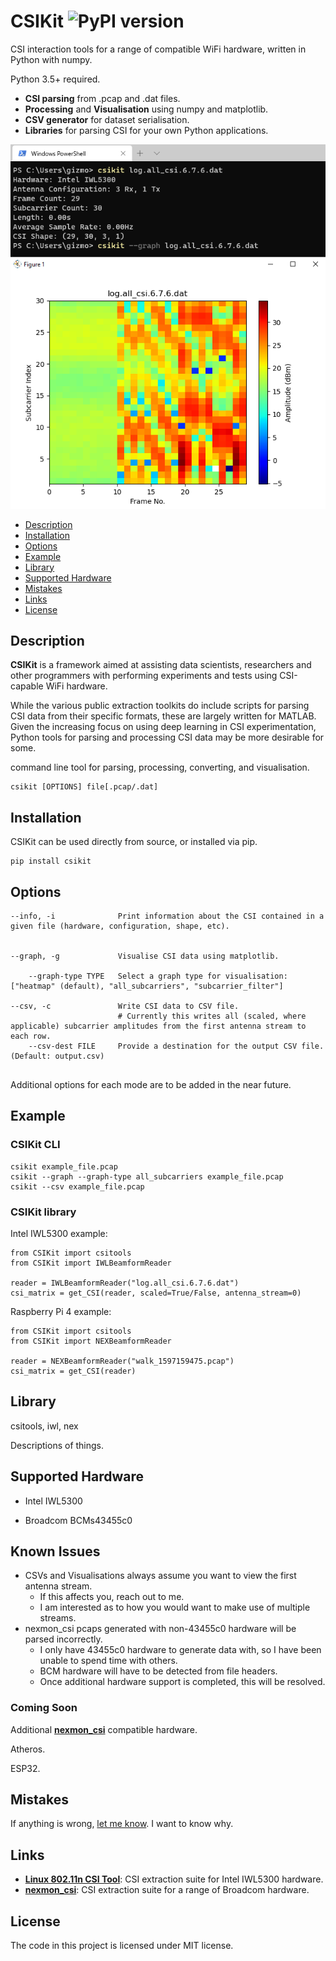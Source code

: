 # CSIKit ![PyPI version](https://badge.fury.io/py/placeholder.svg)

CSI interaction tools for a range of compatible WiFi hardware, written in Python with numpy. 

Python 3.5+ required.

- **CSI parsing** from .pcap and .dat files.
- **Processing** and **Visualisation** using numpy and matplotlib.
- **CSV generator** for dataset serialisation.
- **Libraries** for parsing CSI for your own Python applications.

<p align="center">
  <img src="./img/example.png" alt="CSIKit Command Line Example">
</p>

- [Description](#Description)
- [Installation](#Installation)
- [Options](#Options)
- [Example](#Example)
- [Library](#Library)
- [Supported Hardware](#Supported-Hardware)
- [Mistakes](#Mistakes)
- [Links](#Links)
- [License](#License)

## Description

**CSIKit** is a framework aimed at assisting data scientists, researchers and other programmers with performing experiments and tests using CSI-capable WiFi hardware. 

While the various public extraction toolkits do include scripts for parsing CSI data from their specific formats, these are largely written for MATLAB. Given the increasing focus on using deep learning in CSI experimentation, Python tools for parsing and processing CSI data may be more desirable for some.

command line tool for parsing, processing, converting, and visualisation. 

```
csikit [OPTIONS] file[.pcap/.dat]
```

## Installation

CSIKit can be used directly from source, or installed via pip.

```
pip install csikit
```

## Options

```
--info, -i              Print information about the CSI contained in a given file (hardware, configuration, shape, etc).


--graph, -g             Visualise CSI data using matplotlib.

    --graph-type TYPE   Select a graph type for visualisation: ["heatmap" (default), "all_subcarriers", "subcarrier_filter"]

--csv, -c               Write CSI data to CSV file.
                        # Currently this writes all (scaled, where applicable) subcarrier amplitudes from the first antenna stream to each row.
    --csv-dest FILE     Provide a destination for the output CSV file. (Default: output.csv)
                        
```

Additional options for each mode are to be added in the near future.

## Example

### CSIKit CLI

```
csikit example_file.pcap
csikit --graph --graph-type all_subcarriers example_file.pcap
csikit --csv example_file.pcap
```

### CSIKit library

Intel IWL5300 example:

```
from CSIKit import csitools
from CSIKit import IWLBeamformReader

reader = IWLBeamformReader("log.all_csi.6.7.6.dat")
csi_matrix = get_CSI(reader, scaled=True/False, antenna_stream=0)
```

Raspberry Pi 4 example:

```
from CSIKit import csitools
from CSIKit import NEXBeamformReader

reader = NEXBeamformReader("walk_1597159475.pcap")
csi_matrix = get_CSI(reader)
```

## Library

csitools, iwl, nex

Descriptions of things.

## Supported Hardware

 - Intel IWL5300

 - Broadcom BCMs43455c0

## Known Issues

 - CSVs and Visualisations always assume you want to view the first antenna stream.
    - If this affects you, reach out to me.
    - I am interested as to how you would want to make use of multiple streams.
 - nexmon_csi pcaps generated with non-43455c0 hardware will be parsed incorrectly. 
    - I only have 43455c0 hardware to generate data with, so I have been unable to spend time with others.
    - BCM hardware will have to be detected from file headers.
    - Once additional hardware support is completed, this will be resolved.


### Coming Soon

Additional **[nexmon_csi](https://github.com/seemoo-lab/nexmon_csi)** compatible hardware.

Atheros.

ESP32.

## Mistakes

If anything is wrong, [let me know](mailto:gizmoloon@gmail.com). I want to know why.

## Links

- **[Linux 802.11n CSI Tool](https://dhalperi.github.io/linux-80211n-csitool/)**: CSI extraction suite for Intel IWL5300 hardware.
- **[nexmon_csi](https://github.com/seemoo-lab/nexmon_csi)**: CSI extraction suite for a range of Broadcom hardware.

## License

The code in this project is licensed under MIT license.